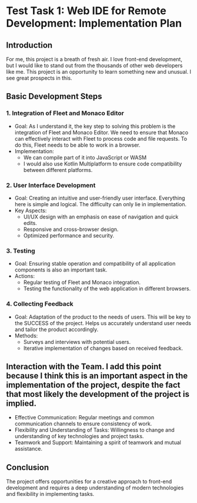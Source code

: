 # Test Task 1: Web IDE for Remote Development: Implementation Plan

## Introduction

For me, this project is a breath of fresh air. I love front-end development, but I would like to stand out from the thousands of other web developers like me. This project is an opportunity to learn something new and unusual. I see great prospects in this.

## Basic Development Steps

### 1. Integration of Fleet and Monaco Editor
- Goal: As I understand it, the key step to solving this problem is the integration of Fleet and Monaco Editor. We need to ensure that Monaco can effectively interact with Fleet to process code and file requests. To do this, Fleet needs to be able to work in a browser.
- Implementation:
   - We can compile part of it into JavaScript or WASM
   - I would also use Kotlin Multiplatform to ensure code compatibility between different platforms.

### 2. User Interface Development
- Goal: Creating an intuitive and user-friendly user interface. Everything here is simple and logical. The difficulty can only lie in implementation.
- Key Aspects:
   - UI/UX design with an emphasis on ease of navigation and quick edits.
   - Responsive and cross-browser design.
   - Optimized performance and security.

### 3. Testing
- Goal: Ensuring stable operation and compatibility of all application components is also an important task.
- Actions:
   - Regular testing of Fleet and Monaco integration.
   - Testing the functionality of the web application in different browsers.

### 4. Collecting Feedback
- Goal: Adaptation of the product to the needs of users. This will be key to the SUCCESS of the project. Helps us accurately understand user needs and tailor the product accordingly.
- Methods:
   - Surveys and interviews with potential users.
   - Iterative implementation of changes based on received feedback.

## Interaction with the Team. I add this point because I think this is an important aspect in the implementation of the project, despite the fact that most likely the development of the project is implied.

- Effective Communication: Regular meetings and common communication channels to ensure consistency of work.
- Flexibility and Understanding of Tasks: Willingness to change and understanding of key technologies and project tasks.
- Teamwork and Support: Maintaining a spirit of teamwork and mutual assistance.

## Conclusion

The project offers opportunities for a creative approach to front-end development and requires a deep understanding of modern technologies and flexibility in implementing tasks.
​
